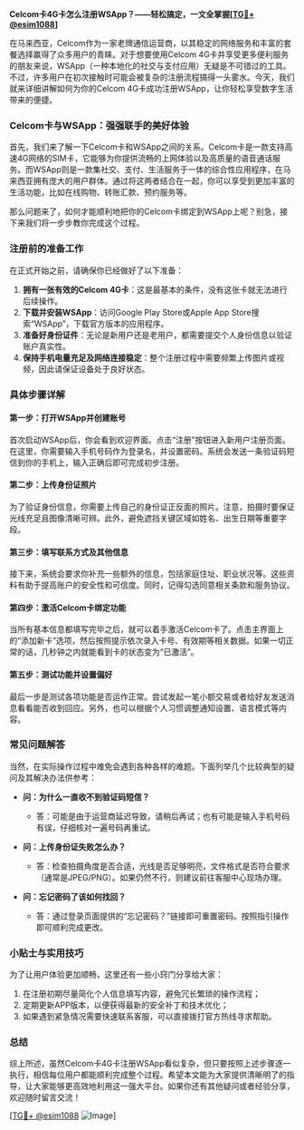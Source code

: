 **Celcom卡4G卡怎么注册WSApp？——轻松搞定，一文全掌握[[TG💪+ @esim1088](https://t.me/s/esim1088)]**

在马来西亚，Celcom作为一家老牌通信运营商，以其稳定的网络服务和丰富的套餐选择赢得了众多用户的青睐。对于想要使用Celcom 4G卡并享受更多便利服务的朋友来说，WSApp（一种本地化的社交与支付应用）无疑是不可错过的工具。不过，许多用户在初次接触时可能会被复杂的注册流程搞得一头雾水。今天，我们就来详细讲解如何为你的Celcom 4G卡成功注册WSApp，让你轻松享受数字生活带来的便捷。

### Celcom卡与WSApp：强强联手的美好体验

首先，我们来了解一下Celcom卡和WSApp之间的关系。Celcom卡是一款支持高速4G网络的SIM卡，它能够为你提供流畅的上网体验以及高质量的语音通话服务。而WSApp则是一款集社交、支付、生活服务于一体的综合性应用程序，在马来西亚拥有庞大的用户群体。通过将这两者结合在一起，你可以享受到更加丰富的生活功能，比如在线购物、转账汇款、预约服务等。

那么问题来了，如何才能顺利地把你的Celcom卡绑定到WSApp上呢？别急，接下来我们将一步步教你完成这个过程。

### 注册前的准备工作

在正式开始之前，请确保你已经做好了以下准备：

1. **拥有一张有效的Celcom 4G卡**：这是最基本的条件，没有这张卡就无法进行后续操作。
2. **下载并安装WSApp**：访问Google Play Store或Apple App Store搜索“WSApp”，下载官方版本的应用程序。
3. **准备好身份证件**：无论是新用户还是老用户，都需要提交个人身份信息以验证账户真实性。
4. **保持手机电量充足及网络连接稳定**：整个注册过程中需要频繁上传图片或视频，因此请保证设备处于良好状态。

### 具体步骤详解

#### 第一步：打开WSApp并创建账号

首次启动WSApp后，你会看到欢迎界面。点击“注册”按钮进入新用户注册页面。在这里，你需要输入手机号码作为登录名，并设置密码。系统会发送一条验证码短信到你的手机上，输入正确后即可完成初步注册。

#### 第二步：上传身份证照片

为了验证身份信息，你需要上传自己的身份证正反面的照片。注意，拍摄时要保证光线充足且图像清晰可辨。此外，避免遮挡关键区域如姓名、出生日期等重要字段。

#### 第三步：填写联系方式及其他信息

接下来，系统会要求你补充一些额外的信息，包括家庭住址、职业状况等。这些资料有助于提高账户的安全性和可信度。同时，记得勾选同意相关条款和服务协议。

#### 第四步：激活Celcom卡绑定功能

当所有基本信息都填写完毕之后，就可以着手激活Celcom卡了。点击主界面上的“添加新卡”选项，然后按照提示依次录入卡号、有效期等相关数据。如果一切正常的话，几秒钟之内就能看到卡的状态变为“已激活”。

#### 第五步：测试功能并设置偏好

最后一步是测试各项功能是否运作正常。尝试发起一笔小额交易或者给好友发送消息看看能否收到回应。另外，也可以根据个人习惯调整通知设置、语言模式等内容。

### 常见问题解答

当然，在实际操作过程中难免会遇到各种各样的难题。下面列举几个比较典型的疑问及其解决办法供参考：

- **问：为什么一直收不到验证码短信？**
  - 答：可能是由于运营商延迟导致，请稍后再试；也有可能是输入手机号码有误，仔细核对一遍号码再重试。
  
- **问：上传身份证失败怎么办？**
  - 答：检查拍摄角度是否合适，光线是否足够明亮，文件格式是否符合要求（通常是JPEG/PNG）。如果仍然不行，则建议前往客服中心现场办理。

- **问：忘记密码了该如何找回？**
  - 答：通过登录页面提供的“忘记密码？”链接即可重置密码。按照指引操作即可顺利完成更改。

### 小贴士与实用技巧

为了让用户体验更加顺畅，这里还有一些小窍门分享给大家：

1. 在注册初期尽量简化个人信息填写内容，避免冗长繁琐的操作流程；
2. 定期更新APP版本，以便获得最新的安全补丁和技术优化；
3. 如果遇到紧急情况需要快速联系客服，可以直接拨打官方热线寻求帮助。

### 总结

综上所述，虽然Celcom卡4G卡注册WSApp看似复杂，但只要按照上述步骤逐一执行，相信每位用户都能顺利完成整个过程。希望本文能为大家提供清晰明了的指导，让大家能够更高效地利用这一强大平台。如果你还有其他疑问或者经验分享，欢迎随时留言交流！

[[TG💪+ @esim1088](https://t.me/s/esim1088) ![Image](https://i.postimg.cc/4NQfJmqS/Snipaste-2025-05-13-00-14-12.png)]